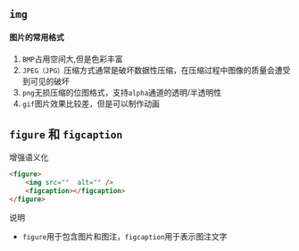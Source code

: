 ## `img`

#### 图片的常用格式

1. `BMP`占用空间大,但是色彩丰富
2. `JPEG（JPG）`压缩方式通常是破坏数据性压缩，在压缩过程中图像的质量会遭受到可见的破坏
3. `png`无损压缩的位图格式，支持`alpha`通道的透明/半透明性
4. `gif`图片效果比较差，但是可以制作动画



## `figure` 和 `figcaption`

增强语义化

```html
<figure>
	<img src=""  alt="" />
  	<figcaption></figcaption>
</figure>
```

说明

- `figure`用于包含图片和图注，`figcaption`用于表示图注文字